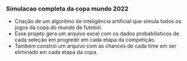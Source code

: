 ### Simulacao completa da copa mundo 2022

 * Criação de um algoritmo de inteligência artificial que simula todos os jogos da copa do mundo de futebol.
 * Esse projeto gera um arquivo excel com os dados probabilisticos de cada seleção em progredir em cada etapa da competição.
 * Também constrói um arquivo com as chances de cada time em ser eliminado em cada etapa da copa.
